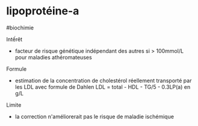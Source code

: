 # lipoprotéine-a
#biochimie 


Intếrêt 

- facteur de risque génétique indépendant des autres si > 100mmol/L pour maladies athéromateuses 

Formule 

- estimation de la concentration de cholestérol réellement transporté par les LDL avec formule de Dahlen
  LDL = total - HDL - TG/5 - 0.3LP(a) en g/L 

Limite 

- la correction n'améliorerait pas le risque de maladie ischémique 

